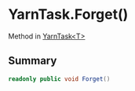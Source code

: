 # YarnTask.Forget()

Method in [YarnTask\<T\>](/docs/api/csharp/yarn.unity.yarntask-2.md)

## Summary



```csharp
readonly public void Forget()
```

